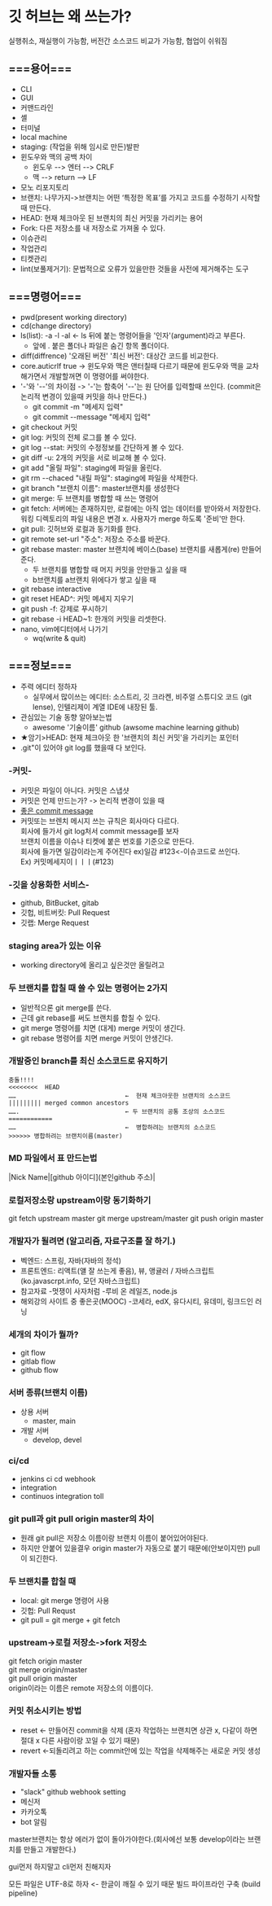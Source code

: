 # 깃 허브는 왜 쓰는가?
실행취소, 재실행이 가능함, 버전간 소스코드 비교가 가능함, 협업이 쉬워짐

## ===용어===
- CLI
- GUI
- 커맨드라인
- 셸
- 터미널
- local machine
- staging: (작업을 위해 임시로 만든)발판
- 윈도우와 맥의 공백 차이
  - 윈도우 --> 엔터 --> CRLF
  - 맥 --> return --> LF
- 모노 리포지토리
- 브랜치: 나무가지->브랜치는 어떤 ‘특정한 목표’를 가지고 코드를 수정하기 시작할 때 만든다.
- HEAD: 현재 체크아웃 된 브랜치의 최신 커밋을 가리키는 용어
- Fork: 다른 저장소를 내 저장소로 가져올 수 있다.
- 이슈관리
- 작업관리
- 티켓관리
- lint(보풀제거기): 문법적으로 오류가 있을만한 것들을 사전에 제거해주는 도구

## ===명령어===
- pwd(present working directory)
- cd(change directory)
- ls(list): -a -l -al <- ls 뒤에 붙는 명령어들을 '인자'(argument)라고 부른다.
  - 앞에 . 붙은 폴더나 파일은 숨긴 항목 폴더이다.
- diff(diffrence) '오래된 버전' '최신 버전': 대상간 코드를 비교한다.
- core.auticrlf true -> 윈도우와 맥은 앤터칠때 다르기 때문에 윈도우와 맥을 교차해가면서 개발할꺼면 이 명령어를 써야한다.
- '-'와 '--'의 차이점 -> '-'는 함축어 '--'는 원 단어를 입력할때 쓰인다. (commit은 논리적 변경이 있을때 커밋을 하나 만든다.)
  - git commit -m "메세지 입력"
  - git commit --message "메세지 입력"
- git checkout 커밋
- git log: 커밋의 전체 로그를 볼 수 있다.
- git log --stat: 커밋의 수정정보를 간단하게 볼 수 있다.
- git diff -u: 2개의 커밋을 서로 비교해 볼 수 있다.
- git add "올릴 파일": staging에 파일을 올린다.
- git rm --chaced "내릴 파일": staging에 파일을 삭제한다.
- git branch "브랜치 이름": master브랜치를 생성한다
- git merge: 두 브랜치를 병합할 때 쓰는 명령어
- git fetch: 서버에는 존재하지만, 로컬에는 아직 업는 데이터를 받아와서 저장한다. 워킹 디렉토리의 파일 내용은 변경 x. 사용자가 merge 하도록 '준비'만 한다.
- git pull: 깃허브와 로컬과 동기화를 한다.
- git remote set-url "주소": 저장소 주소를 바꾼다.
- git rebase master: master 브랜치에 베이스(base) 브랜치를 새롭게(re) 만들어준다.
  - 두 브랜치를 병합할 때 머지 커밋을 안만들고 싶을 때
  - b브랜치를 a브랜치 위에다가 쌓고 싶을 때
- git rebase interactive
- git reset HEAD^: 커밋 메세지 지우기
- git push -f: 강제로 푸시하기
- git rebase -i HEAD~1: 한개의 커밋을 리셋한다.
- nano, vim에디터에서 나가기
  - wq(write & quit)
 
## ===정보===
- 주력 에디터 정하자 
  - 실무에서 많이쓰는 에디터: 소스트리, 깃 크라켄, 비주얼 스튜디오 코드 (git lense), 인텔리제이 계열 IDE에 내장된 툴.
- 관심있는 기술 동향 알아보는법
    - awesome '기술이름' github (awsome machine learning github)
 - ★암기>HEAD: 현재 체크아웃 한 '브랜치의 최신 커밋'을 가리키는 포인터
- .git"이 있어야 git log를 했을때 다 보인다.
### -커밋-
- 커밋은 파일이 아니다. 커밋은 스냅샷
- 커밋은 언제 만드는가? -> 논리적 변경이 있을 때
- [좋은 commit message](https://github.com/javascript-tutorial/ko.javascript.info/pull/460)
-  커밋또는 브렌치 메시지 쓰는 규칙은 회사마다 다르다.<br>
  회사에 들가서 git log처서 commit message를 보자<br>
  브랜치 이름을 이슈나 티켓에 붙은 번호를 기준으로 만든다.<br>
  회사에 들가면 일감이라는게 주어진다 ex)일감 #123<-이슈코드로 쓰인다.<br>
  Ex) 커밋메세지이ㅣㅣㅣ(#123)<br>
### -깃을 상용화한 서비스-
- github, BitBucket, gitab 
- 깃헙, 비트버킷: Pull Request
- 깃랩: Merge Request
### staging area가 있는 이유 
- working directory에 올리고 싶은것만 올릴려고
### 두 브랜치를 합칠 때 쓸 수 있는 명령어는 2가지
- 일반적으론  git merge를 쓴다.
- 근데 git rebase를 써도 브랜치를 합칠 수 있다.
- git merge 명령어를 치면 (대게) merge 커밋이 생긴다.
- git rebase 명령어를 치면 merge 커밋이 안생긴다.
### 개발중인 branch를 최신 소스코드로 유지하기
```
충돌!!!!
<<<<<<<<  HEAD
……   							←  현재 체크아웃한 브랜치의 소스코드
||||||||| merged common ancestors
…….  							← 두 브랜치의 공통 조상의 소스코드
============
……   							←  병합하려는 브랜치의 소스코드
>>>>>> 병합하려는 브랜치이름(master)
```
### MD 파일에서 표 만드는법
|Nick Name|[github 아이디](본인github 주소)|
### 로컬저장소랑 upstream이랑 동기화하기
git fetch upstream master
git merge upstream/master
git push origin master
### 개발자가 될려면 (알고리즘, 자료구조를 잘 하기.)
- 벡엔드: 스프링, 자바(자바의 정석)
- 프론트엔드: 리액트(얠 잘 쓰는게 좋음), 뷰, 앵귤러 / 자바스크립트(ko.javascrpt.info, 모던 자바스크립트)
- 참고자료
  -멋쟁이 사자처럼
  -루비 온 레일즈, node.js
- 해외강의 사이트 중 좋은곳(MOOC)
  -코세라, edX, 유다시티, 유데미, 링크드인 러닝
### 세개의 차이가 뭘까?
- git flow 
- gitlab flow
- github flow
### 서버 종류(브랜치 이름)
- 상용 서버
  - master, main
- 개발 서버
  - develop, devel
### ci/cd
- jenkins ci cd webhook
- integration
- continuos integration toll
### git pull과 git pull origin master의 차이
- 원래 git pull은 저장소 이름이랑 브랜치 이름이 붙어있어야된다.
- 하지만 안붙어 있을결우 origin master가 자동으로 붙기 때문에(안보이지만) pull이 되긴한다.
### 두 브랜치를 합칠 때
- local: git merge 명령어 사용
- 깃헙: Pull Requst
- git pull = git merge + git fetch
### upstream->로컬 저장소->fork 저장소
git fetch origin master<br>
git merge origin/master<br>
git pull origin master<br>
origin이라는 이름은 remote 저장소의 이름이다.
### 커밋 취소시키는 방법
- reset <- 만들어진 commit을 삭제 (혼자 작업하는 브랜치면 상관 x, 다같이 하면 절대 x 다른 사람이랑 꼬일 수 있기 때문)
- revert <-되돌리려고 하는 commit안에 있는 작업을 삭제해주는 새로운 커밋 생성
### 개발자들 소통
- "slack" github webhook setting
- 메신저
- 카카오톡
- bot 알림

master브랜치는 항상 에러가 없이 돌아가야한다.(회사에선 보통 develop이라는 브랜치를 만들고 개발한다.)

gui먼저 하지말고 cli먼저 친해지자

모든 파일은 UTF-8로 하자 <- 한글이 깨질 수 있기 때문
빌드 파이프라인 구축 (build pipeline)